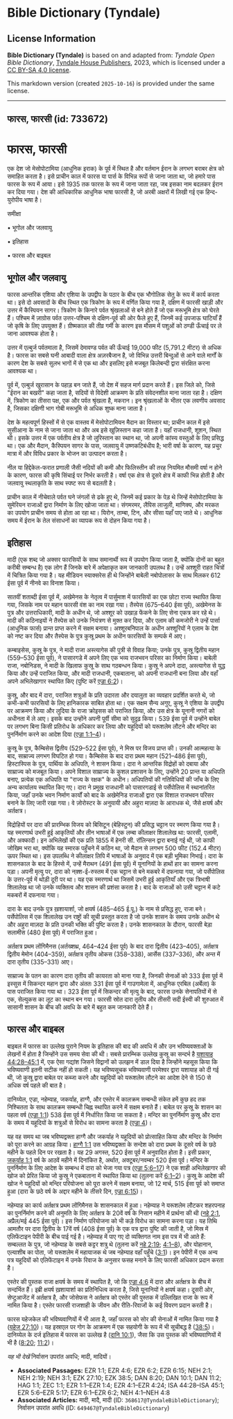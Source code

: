 # Bible Dictionary (Tyndale)

## License Information

**Bible Dictionary (Tyndale)** is based on and adapted from: _Tyndale Open Bible Dictionary_, [Tyndale House Publishers](https://tyndaleopenresources.com/), 2023, which is licensed under a [CC BY-SA 4.0 license](https://creativecommons.org/licenses/by-sa/4.0/legalcode.en).

This markdown version (created `2025-10-16`) is provided under the same license.



--------------------------------

## फारस, फारसी (id: 733672)

फारस, फारसी
===========

एक देश जो मेसोपोटामिया (आधुनिक इराक) के पूर्व में स्थित है और वर्तमान ईरान के लगभग बराबर क्षेत्र को समाहित करता है। इसे प्राचीन काल में फारस या पार्स के विभिन्न रूपों से जाना जाता था, जो हमारे पास फारस के रूप में आया। इसे 1935 तक फारस के रूप में जाना जाता रहा, जब इसका नाम बदलकर ईरान कर दिया गया। देश की आधिकारिक आधुनिक भाषा फारसी है, जो अरबी अक्षरों में लिखी गई एक हिन्द\-युरोपीय भाषा है।

समीक्षा

• भूगोल और जलवायु

• इतिहास

• फारस और बाइबल

भूगोल और जलवायु
---------------

फारस आन्तरिक एशिया और एशिया के उपद्वीप के पठार के बीच एक भौगोलिक सेतु के रूप में कार्य करता था। इसे दो अवसादों के बीच स्थित एक त्रिकोण के रूप में वर्णित किया गया है, दक्षिण में फारसी खाड़ी और उत्तर में कैस्पियन सागर। त्रिकोण के किनारे पर्वत श्रृंखलाओं से बने होते हैं जो एक मरूभूमि क्षेत्र को घेरते हैं। पश्चिम में ज़ाग्रोस पर्वत उत्तर\-पश्चिम से दक्षिण\-पूर्व की ओर फैले हुए हैं, जिनमें कई उपजाऊ घाटियाँ हैं जो कृषि के लिए उपयुक्त हैं। ग्रीष्मकाल की तीव्र गर्मी के कारण इस मौसम में पशुओं को ठण्डी ऊँचाई पर ले जाना आवश्यक होता है।

उत्तर में एल्बुर्ज पर्वतमाला है, जिसमें देमावण्ड पर्वत की ऊँचाई 19,000 फीट (5,791\.2 मीटर) से अधिक है। फारस का सबसे घनी आबादी वाला क्षेत्र अज़रबैजान है, जो विभिन्न उत्तरी बिन्दुओं से आने वाले मार्गों के कारण देश के सबसे सुलभ भागों में से एक था और इसलिए इसे मजबूत किलेबन्दी द्वारा संरक्षित करना आवश्यक था।

पूर्व में, एल्बुर्ज खुरासान के पहाड़ बन जाते हैं, जो देश में सहज मार्ग प्रदान करते हैं। इस जिले को, जिसे "ईरान का बखरी" कहा जाता है, सदियों से विदेशी आक्रमण के प्रति संवेदनशील माना जाता रहा है। दक्षिण में, त्रिकोण का तीसरा पक्ष, एक और पर्वत श्रृंखला है, मकरान। इन श्रृंखलाओं के भीतर एक लवणीय अवसाद है, जिसका दक्षिणी भाग गोबी मरूभूमि से अधिक शुष्क माना जाता है।

देश के महत्वपूर्ण हिस्सों में से एक वास्तव में मेसोपोटामियन मैदान का विस्तार था; प्राचीन काल में इसे सुसीआना के नाम से जाना जाता था और अब इसे खुज़िस्तान कहा जाता है। यहाँ राजधानी, शूशन, स्थित थी। इसके उत्तर में एक पर्वतीय क्षेत्र है जो लुरिस्तान का स्थान था, जो अपनी कांस्य वस्तुओं के लिए प्रसिद्ध था। एक और मैदान, कैस्पियन सागर के पास, जलवायु में उष्णकटिबंधीय है; भारी वर्षा के कारण, यह प्रचुर मात्रा में और विविध प्रकार के भोजन का उत्पादन करता है।

नील या हिद्देकेल\-फरात प्रणाली जैसी नदियों की कमी और फिलिस्तीन की तरह नियमित मौसमी वर्षा न होने के कारण, फारस की कृषि सिंचाई पर निर्भर करती है। वर्षा एक क्षेत्र से दूसरे क्षेत्र में काफी भिन्न होती है और जलवायु स्थलाकृति के साथ स्पष्ट रूप से बदलती है।

प्राचीन काल में नीचेवाले पर्वत घने जंगलों से ढके हुए थे, जिनमें कई प्रकार के पेड़ थे जिन्हें मेसोपोटामिया के सुमेरियन राजाओं द्वारा निर्माण के लिए खोजा जाता था। संगमरमर, लैपिस लाजुली, माणिक्य, और मरकत का उपयोग प्राचीन समय से होता आ रहा था। यिरोन, ताम्बा, टिन, और सीसा यहाँ पाए जाते थे। आधुनिक समय में ईरान के तेल संसाधनों का व्यापक रूप से दोहन किया गया है।

इतिहास
------

मादी (एक शब्द जो अक्सर फारसियों के साथ समानार्थी रूप में उपयोग किया जाता है, क्योंकि दोनों का बहुत करीबी सम्बन्ध है) एक लोग हैं जिनके बारे में अपेक्षाकृत कम जानकारी उपलब्ध है। उन्हें अश्शूरी राहत चित्रों में चित्रित किया गया है। यह मीडियन स्याक्सरेस ही थे जिन्होंने बाबेली नबोपोलासर के साथ मिलकर 612 ईसा पूर्व में नीनवे का विनाश किया।

सातवीं शताब्दी ईसा पूर्व में, अखेमेनस के नेतृत्व में पार्सुमाश में फारसियों का एक छोटा राज्य स्थापित किया गया, जिसके नाम पर महान फारसी वंश का नाम रखा गया। तैस्पेस (675–640 ईसा पूर्व), अखेमेनस के पुत्र और उत्तराधिकारी, मादी के अधीन थे, जो अश्शूर को उखाड़ फेंकने के लिए सेना एकत्र कर रहे थे। मादी की कठिनाइयों ने तैस्पेस को उनके नियंत्रण से मुक्त कर दिया, और एलाम की कमजोरी ने उन्हें पार्सा (आधुनिक फार्स) प्रान्त प्राप्त करने में सक्षम बनाया। अश्शूरबनिपाल के अधीन अश्शूरियों ने एलाम के देश को नष्ट कर दिया और तैस्पेस के पुत्र कुस्रू प्रथम के अधीन फारसियों के सम्पर्क में आए।

कम्बाइसेस, कुस्रू के पुत्र, ने मादी राजा अस्त्यागेस की पुत्री से विवाह किया; उनके पुत्र, कुस्रू द्वितीय महान (559–530 ईसा पूर्व), ने पासारगडे में अपने लिए एक भव्य राजभवन परिसर का निर्माण किया। बाबेली राजा, नबोनिडस, ने मादी के खिलाफ कुस्रू के साथ गठबन्धन किया। कुस्रू ने अपने दादा, अस्त्यागेस से युद्ध किया और उन्हें पराजित किया, और मादी राजधानी, एकबाताना, को अपनी राजधानी बना लिया और वहाँ अपने अभिलेखागार स्थापित किए (पुष्टि करें [एज्रा 6:2](https://ref.ly/Ezra6:2))।

कुस्रू, और बाद में दारा, पराजित शत्रुओं के प्रति उदारता और दयालुता का व्यवहार प्रदर्शित करते थे, जो कभी\-कभी फारसियों के लिए हानिकारक साबित होता था। एक सक्षम सैन्य अगुए, कुस्रू ने एशिया के उपद्वीप पर आक्रमण किया और लुदिया के राजा क्रोइसस को पराजित किया, और उस क्षेत्र के यूनानी नगरों को अधीनता में ले आए। इसके बाद उन्होंने अपनी पूर्वी सीमा को सुदृढ़ किया। 539 ईसा पूर्व में उन्होंने बाबेल पर लगभग बिना किसी प्रतिरोध के अधिकार कर लिया और यहूदियों को यरूशलेम लौटने और मन्दिर का पुनर्निर्माण करने का आदेश दिया ([एज्रा 1:1–4](https://ref.ly/Ezra1:1-Ezra1:4))।

कुस्रू के पुत्र, कैम्बिसेस द्वितीय (529–522 ईसा पूर्व), ने मिस्र पर विजय प्राप्त की। उनकी आत्महत्या के बाद, साम्राज्य लगभग विघटित हो गया। कैम्बिसेस के बाद दारा प्रथम महान (521–486 ईसा पूर्व), हिस्टास्पिस के पुत्र, पार्थिया के अधिपति, ने शासन किया। दारा ने आन्तरिक विद्रोहों को दबाया और साम्राज्य को मजबूत किया। अपने विशाल साम्राज्य के कुशल प्रशासन के लिए, उन्होंने 20 प्रान्त या अधिपति बनाए, प्रत्येक एक अधिपति या "राज्य के रक्षक" के अधीन। अधिपतियों की गतिविधियों की जाँच के लिए अन्य कार्यालय स्थापित किए गए। दारा ने प्रमुख राजधानी को पासारगडाई से पर्सेपोलिस में स्थानांतरित किया, जहाँ उनके भवन निर्माण कार्यों को बाद के अखेमेनिड राजाओं द्वारा एक विशाल राजभवन परिसर बनाने के लिए जारी रखा गया। वे ज़ोरोस्टर के अनुयायी और अहुरा माज़दा के आराधक थे, जैसे क्षयर्ष और अर्तक्षत्र।

विद्रोहियों पर दारा की प्रारम्भिक विजय को बिसिटून (बेहिस्टुन) की प्रसिद्ध चट्टान पर स्मरण किया गया है। यह स्मरणार्थ उभरी हुई आकृतियों और तीन भाषाओं में एक लम्बा कीलाक्षर शिलालेख था: फारसी, एलामी, और अक्कादी। इन अभिलेखों की एक प्रति 1855 में हेनरी सी. रॉलिन्सन द्वारा बनाई गई थी, जो काफी जोखिम भरा था, क्योंकि यह स्मारक पहुँचने में कठिन था, जो मैदान से लगभग 500 फीट (152\.4 मीटर) ऊपर स्थित था। इस उपलब्धि ने कीलाक्षर लिपि में भाषाओं के अनुवाद में एक बड़ी भूमिका निभाई। दारा के शासनकाल के बाद के हिस्से में, उन्हें मैराथन (491 ईसा पूर्व) में यूनानियों के हाथों हार का सामना करना पड़ा। अपनी मृत्यु पर, दारा को नक़्श\-ई\-रुस्तम में एक चट्टान से बने मकबरे में दफनाया गया, जो पर्सेपोलिस के उत्तर\-पूर्व में थोड़ी दूरी पर था। यह एक स्मरणार्थ था जिसमें उभरी हुई आकृतियाँ और एक त्रिभाषी शिलालेख था जो उनके व्यक्तित्व और शासन की प्रशंसा करता है। बाद के राजाओं को उसी चट्टान में कटे मकबरों में दफनाया गया।

दारा के बाद उनके पुत्र ख़शायार्शा, जो क्षयर्ष (485–465 ई.पू.) के नाम से प्रसिद्ध हुए, राजा बने। पर्सेपोलिस में एक शिलालेख उन राष्ट्रों की सूची प्रस्तुत करता है जो उनके शासन के समय उनके अधीन थे और अहुरा माज़दा के प्रति उनकी भक्ति की पुष्टि करता है। उनके शासनकाल के दौरान, फारसी बेड़ा सलामीस (480 ईसा पूर्व) में पराजित हुआ।

अर्तक्षत्र प्रथम लोंगिमैनस (अर्तख्शथ्र, 464–424 ईसा पूर्व) के बाद दारा द्वितीय (423–405\), अर्तक्षत्र द्वितीय मेमोन (404–359\), अर्तक्षत्र तृतीय ओकस (358–338\), आर्सेस (337–336\), और अन्त में दारा तृतीय (335–331\) आए।

साम्राज्य के पतन का कारण दारा तृतीय की कायरता को माना गया है, जिनकी सेनाओं को 333 ईसा पूर्व में इस्सुस में सिकन्दर महान द्वारा और अंततः 331 ईसा पूर्व में गाउगामेला में, आधुनिक एरबिल (अर्बेला) के पास पराजित किया गया था। 323 ईसा पूर्व में सिकन्दर की मृत्यु के बाद, फारस उनके सेनापतियों में से एक, सेल्युकस का लूट का स्थान बन गया। फारसी स्रोत दारा तृतीय और तीसरी सदी ईस्वी की शुरुआत में सासानी शासन के बीच की अवधि के बारे में बहुत कम जानकारी देते हैं।

फारस और बाइबल
-------------

बाइबल में फारस का उल्लेख पुराने नियम के इतिहास की बाद की अवधि में और उन भविष्यवक्ताओं के लेखनों में होता है जिन्होंने उस समय सेवा की थी। सबसे प्रारम्भिक उल्लेख कुस्रू का सन्दर्भ है [यशायाह 44:28–45:1](https://ref.ly/Isa44:28-Isa45:1) में, एक ऐसा गद्यांश जिसने विद्वानों को उलझन में डाल दिया है जिन्होंने महसूस किया कि भविष्यवाणी इतनी सटीक नहीं हो सकती। यह भविष्यसूचक भविष्यवाणी परमेश्वर द्वारा यशायाह को दी गई थी, जो कुस्रू द्वारा बाबेल पर कब्जा करने और यहूदियों को यरूशलेम लौटने का आदेश देने से 150 से अधिक वर्ष पहले की बात है।

दानिय्येल, एज्रा, नहेम्याह, जकर्याह, हाग्गै, और एस्तेर में कालक्रम सम्बन्धी संकेत हमें कुछ हद तक निश्चितता के साथ कालक्रम सम्बन्धी चिह्न स्थापित करने में सक्षम बनाते हैं। बाबेल पर कुस्रू के शासन का पहला वर्ष ([एज्रा 1:1](https://ref.ly/Ezra1:1)) 538 ईसा पूर्व में निर्धारित किया जा सकता है। मन्दिर का पुनर्निर्माण कुस्रू और दारा के समय में यहूदियों के शत्रुओं से विरोध का सामना करता है ([एज्रा 4](https://ref.ly/Ezra4:1-Ezra4:24))।

यह वह समय था जब भविष्यद्वक्ता हाग्गै और जकर्याह ने यहूदियों को प्रोत्साहित किया और मन्दिर के निर्माण को पूरा करने का आग्रह किया। [हाग्गै 1:1](https://ref.ly/Hag1:1) उस भविष्यद्वक्ता के सन्देश को दारा प्रथम के दूसरे वर्ष के छठे महीने के पहले दिन पर रखता है। यह 29 अगस्त, 520 ईसा पूर्व में अनुवादित होता है। इसी प्रकार, [जकर्याह 1:1](https://ref.ly/Zech1:1) वर्ष के आठवें महीने में दिनांकित है, अर्थात, अक्टूबर/नवम्बर 520 ईसा पूर्व। मन्दिर के पुनर्निर्माण के लिए आदेश के सम्बन्ध में दारा को भेजा गया पत्र ([एज्रा 5:6–17](https://ref.ly/Ezra5:6-Ezra5:17)) ने एक शाही अभिलेखागार की खोज को प्रेरित किया जो कुस्रू ने एकबाताना में स्थापित किया था (तुलना करें [6:1–2](https://ref.ly/Ezra6:1-Ezra6:2))। कुस्रू के आदेश की खोज ने यहूदियों को मन्दिर परियोजना को पूरा करने में सक्षम बनाया, जो 12 मार्च, 515 ईसा पूर्व को समाप्त हुआ (दारा के छठे वर्ष के अद्दार महीने के तीसरे दिन, [एज्रा 6:15](https://ref.ly/Ezra6:15))।

नहेम्याह का कार्य अर्तक्षत्र प्रथम लोंगिमैनस के शासनकाल में हुआ। नहेम्याह ने यरूशलेम लौटकर शहरपनाह का पुनर्निर्माण करने की अनुमति के लिए अर्तक्षत्र के 20वें वर्ष के निसान महीने में प्रार्थना की थी ([नहे 2:1](https://ref.ly/Neh2:1), अप्रैल/मई 445 ईसा पूर्व)। इस निर्माण परियोजना को भी कड़े विरोध का सामना करना पड़ा। यह तिथि आमतौर पर दारा द्वितीय के 17वें वर्ष (408 ईसा पूर्व) के एक पत्र द्वारा पुष्टि की जाती है, जो मिस्र में एलिफेंटाइन पेपीरी के बीच पाई गई है। नहेम्याह में पाए गए दो व्यक्तिगत नाम इस पत्र में भी आते हैं: सम्बल्लत के पुत्र, जो नहेम्याह के सबसे कट्टर शत्रु थे (तुलना करें [नहे 2:19](https://ref.ly/Neh2:19); [4:1–8](https://ref.ly/Neh4:1-Neh4:8)), और योहानान, एल्याशीब का पोता, जो यरूशलेम में महायाजक थे जब नहेम्याह वहाँ पहुँचे ([3:1](https://ref.ly/Neh3:1))। इन पेपीरी में एक अन्य पत्र यहूदियों को एलिफेंटाइन में उनके रिवाज के अनुसार फसह मनाने के लिए फारसी अधिकार प्रदान करता है।

एस्तेर की पुस्तक राजा क्षयर्ष के समय में स्थापित है, जो कि [एज्रा 4:6](https://ref.ly/Ezra4:6) में दारा और अर्तक्षत्र के बीच में सन्दर्भित हैं। इब्री क्षयर्ष ख़शायार्शा का प्रतिनिधित्व करता है, जिसे यूनानियों ने क्षयर्ष कहा। दूसरी ओर, सेप्टुआजेंट में अर्तक्षत्र है, और जोसेफस ने अर्तक्षत्र को एस्तेर की पुस्तक में उल्लिखित राजा के रूप में नामित किया है। एस्तेर फारसी राजशाही के जीवन और रीति\-रिवाजों के कई विवरण प्रदान करती है।

फारस यहेजकेल की भविष्यवाणियों में भी आता है, जहाँ फारस को सोर की सेनाओं में नामित किया गया है ([यहेज 27:10](https://ref.ly/Ezek27:10))। यह इस्राएल पर गोग के आक्रमण में एक सहयोगी के रूप में भी सूचीबद्ध है ([38:5](https://ref.ly/Ezek38:5))। दानिय्येल के दर्ज इतिहास में फारस का उल्लेख है ([दानि 10:1](https://ref.ly/Dan10:1)), जैसा कि उस पुस्तक की भविष्यवाणियों में भी है ([8:20](https://ref.ly/Dan8:20); [11:2](https://ref.ly/Dan11:2))।

*यह भी देखें* निर्वासन उपरांत अवधि; मादी, मादियों।

* **Associated Passages:** EZR 1:1; EZR 4:6; EZR 6:2; EZR 6:15; NEH 2:1; NEH 2:19; NEH 3:1; EZK 27:10; EZK 38:5; DAN 8:20; DAN 10:1; DAN 11:2; HAG 1:1; ZEC 1:1; EZR 1:1–EZR 1:4; EZR 4:1–EZR 4:24; ISA 44:28–ISA 45:1; EZR 5:6–EZR 5:17; EZR 6:1–EZR 6:2; NEH 4:1–NEH 4:8
* **Associated Articles:** मादी, मादै, मादी (ID: `368617@TyndaleBibleDictionary`); निर्वासन उपरांत अवधि (ID: `649467@TyndaleBibleDictionary`)

